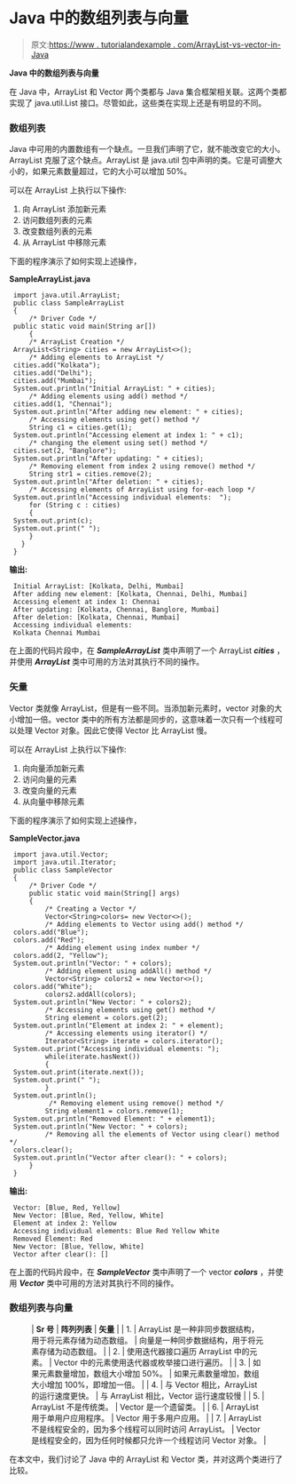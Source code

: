 # Java 中的数组列表与向量

> 原文:[https://www . tutorialandexample . com/ArrayList-vs-vector-in-Java](https://www.tutorialandexample.com/arraylist-vs-vector-in-java)

**Java 中的数组列表与向量**

在 Java 中，ArrayList 和 Vector 两个类都与 Java 集合框架相关联。这两个类都实现了 java.util.List 接口。尽管如此，这些类在实现上还是有明显的不同。

### 数组列表

Java 中可用的内置数组有一个缺点。一旦我们声明了它，就不能改变它的大小。ArrayList 克服了这个缺点。ArrayList 是 java.util 包中声明的类。它是可调整大小的，如果元素数量超过，它的大小可以增加 50%。

可以在 ArrayList 上执行以下操作:

1.  向 ArrayList 添加新元素
2.  访问数组列表的元素
3.  改变数组列表的元素
4.  从 ArrayList 中移除元素

下面的程序演示了如何实现上述操作，

**SampleArrayList.java**

```
 import java.util.ArrayList;
 public class SampleArrayList
 {
     /* Driver Code */
 public static void main(String ar[])
     {
     /* ArrayList Creation */
 ArrayList<String> cities = new ArrayList<>();
     /* Adding elements to ArrayList */
 cities.add("Kolkata");
 cities.add("Delhi");
 cities.add("Mumbai");
 System.out.println("Initial ArrayList: " + cities);
     /* Adding elements using add() method */
 cities.add(1, "Chennai");
 System.out.println("After adding new element: " + cities);
     /* Accessing elements using get() method */
     String c1 = cities.get(1);
 System.out.println("Accessing element at index 1: " + c1);
     /* changing the element using set() method */
 cities.set(2, "Banglore");
 System.out.println("After updating: " + cities);
     /* Removing element from index 2 using remove() method */
     String str1 = cities.remove(2);
 System.out.println("After deletion: " + cities);
     /* Accessing elements of ArrayList using for-each loop */
 System.out.println("Accessing individual elements:  ");
     for (String c : cities)
     {
 System.out.print(c);
 System.out.print(" ");
     }
   }
 } 
```

**输出:**

```
 Initial ArrayList: [Kolkata, Delhi, Mumbai]
 After adding new element: [Kolkata, Chennai, Delhi, Mumbai]
 Accessing element at index 1: Chennai
 After updating: [Kolkata, Chennai, Banglore, Mumbai]
 After deletion: [Kolkata, Chennai, Mumbai]
 Accessing individual elements: 
 Kolkata Chennai Mumbai 
```

在上面的代码片段中，在 ***SampleArrayList*** 类中声明了一个 ArrayList ***cities*** ，并使用 ***ArrayList*** 类中可用的方法对其执行不同的操作。

### 矢量

Vector 类就像 ArrayList，但是有一些不同。当添加新元素时，vector 对象的大小增加一倍。vector 类中的所有方法都是同步的，这意味着一次只有一个线程可以处理 Vector 对象。因此它使得 Vector 比 ArrayList 慢。

可以在 ArrayList 上执行以下操作:

1.  向向量添加新元素
2.  访问向量的元素
3.  改变向量的元素
4.  从向量中移除元素

下面的程序演示了如何实现上述操作，

**SampleVector.java**

```
 import java.util.Vector;
 import java.util.Iterator;
 public class SampleVector
 {
     /* Driver Code */
     public static void main(String[] args)
     {
         /* Creating a Vector */
         Vector<String>colors= new Vector<>();
         /* Adding elements to Vector using add() method */
 colors.add("Blue");
 colors.add("Red");
         /* Adding element using index number */
 colors.add(2, "Yellow");
 System.out.println("Vector: " + colors);
         /* Adding element using addAll() method */
         Vector<String> colors2 = new Vector<>();
 colors.add("White");
         colors2.addAll(colors);
 System.out.println("New Vector: " + colors2);
         /* Accessing elements using get() method */
         String element = colors.get(2);
 System.out.println("Element at index 2: " + element);
         /* Accessing elements using iterator() */
         Iterator<String> iterate = colors.iterator();
 System.out.print("Accessing individual elements: ");
         while(iterate.hasNext())
         {
 System.out.print(iterate.next());
 System.out.print(" ");
         }
 System.out.println();
          /* Removing element using remove() method */
         String element1 = colors.remove(1);
 System.out.println("Removed Element: " + element1);
 System.out.println("New Vector: " + colors);
         /* Removing all the elements of Vector using clear() method */
 colors.clear();
 System.out.println("Vector after clear(): " + colors);
     }
 } 
```

**输出:**

```
 Vector: [Blue, Red, Yellow]
 New Vector: [Blue, Red, Yellow, White]
 Element at index 2: Yellow
 Accessing individual elements: Blue Red Yellow White
 Removed Element: Red
 New Vector: [Blue, Yellow, White]
 Vector after clear(): [] 
```

在上面的代码片段中，在 ***SampleVector*** 类中声明了一个 vector ***colors*** ，并使用 ***Vector*** 类中可用的方法对其执行不同的操作。

### 数组列表与向量

<figure class="wp-block-table">

| **Sr 号** | **阵列列表** | **矢量** |
| 1. | ArrayList 是一种非同步数据结构，用于将元素存储为动态数组。 | 向量是一种同步数据结构，用于将元素存储为动态数组。 |
| 2. | 使用迭代器接口遍历 ArrayList 中的元素。 | Vector 中的元素使用迭代器或枚举接口进行遍历。 |
| 3. | 如果元素数量增加，数组大小增加 50%。 | 如果元素数量增加，数组大小增加 100%，即增加一倍。 |
| 4. | 与 Vector 相比，ArrayList 的运行速度更快。 | 与 ArrayList 相比，Vector 运行速度较慢 |
| 5. | ArrayList 不是传统类。 | Vector 是一个遗留类。 |
| 6. | ArrayList 用于单用户应用程序。 | Vector 用于多用户应用。 |
| 7. | ArrayList 不是线程安全的，因为多个线程可以同时访问 ArrayList。 | Vector 是线程安全的，因为任何时候都只允许一个线程访问 Vector 对象。 |

</figure>

在本文中，我们讨论了 Java 中的 ArrayList 和 Vector 类，并对这两个类进行了比较。